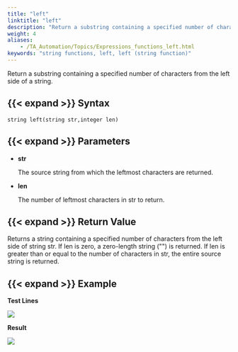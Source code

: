 ```yaml
--- 
title: "left"
linktitle: "left"
description: "Return a substring containing a specified number of characters from the left side of a string."
weight: 4
aliases: 
    - /TA_Automation/Topics/Expressions_functions_left.html
keywords: "string functions, left, left (string function)"
---
```


Return a substring containing a specified number of characters from the left side of a string.

## {{< expand >}} Syntax

`string left(string str,integer len)`

## {{< expand >}} Parameters

-   **str**

    The source string from which the leftmost characters are returned.

-   **len**

    The number of leftmost characters in str to return.


## {{< expand >}} Return Value

Returns a string containing a specified number of characters from the left side of string str. If len is zero, a zero-length string \(""\) is returned. If len is greater than or equal to the number of characters in str, the entire source string is returned.

## {{< expand >}} Example

**Test Lines**

![](/images/TA_Automation/Images/automationguide_stringfunction_left_pgm.png)

**Result**

![](/images/TA_Automation/Images/automationguide_stringfunction_left_res.png)




